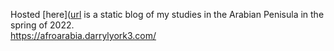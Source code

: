 Hosted [here]([url](https://afroarabia.darrylyork3.com/) is a static blog of my studies in the Arabian Penisula in the spring of 2022. <br />
https://afroarabia.darrylyork3.com/
